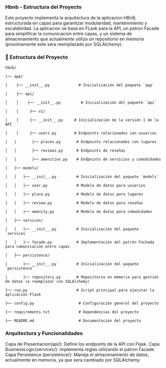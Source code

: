 ### Hbnb - Estructura del Proyecto

Este proyecto implementa la arquitectura de la aplicacion HBnB, estructurada en capas para garantizar modularidad, mantenimiento y escalabiidad. La aplicacion se basa en FLask para la API, un patron Facade para simplificar la comunicacion entre capas, y un sistema de almacenamiento que actualmente utiliza un repositiorio en memoria (proximamente este sera reemplazado por SQLAlchemy).

### 📂 Estructura del Proyecto

```
hbnb/

|── app/

│    ├── __init__.py             # Inicialización del paquete `app`

│    ├── api/

│    │    ├── __init__.py         # Inicialización del paquete `api`

│    │     ├── v1/

│    │     ├── __init__.py     # Inicialización de la versión 1 de la API

│    │     ├── users.py        # Endpoints relacionados con usuarios

│   │       ├── places.py       # Endpoints relacionados con lugares

│   │       ├── reviews.py      # Endpoints de reseñas

│   │       ├── amenities.py    # Endpoints de servicios y comodidades

│   ├── models/

│   │   ├── __init__.py         # Inicialización del paquete `models`

│   │   ├── user.py             # Modelo de datos para usuarios

│   │   ├── place.py            # Modelo de datos para lugares

│   │   ├── review.py           # Modelo de datos para reseñas

│   │   ├── amenity.py          # Modelo de datos para comodidades

│   ├── services/

│   │   ├── __init__.py         # Inicialización del paquete `services`

│   │   ├── facade.py           # Implementación del patrón Fachada para comunicación entre capas

│   ├── persistence/

│       ├── __init__.py         # Inicialización del paquete `persistence`

│       ├── repository.py       # Repositorio en memoria para gestión de datos (a reemplazar con SQLAlchemy)

├── run.py                      # Script principal para ejecutar la aplicación Flask

├── config.py                    # Configuración general del proyecto

├── requirements.txt             # Dependencias del proyecto

├── README.md                    # Documentación del proyecto
```

### Arquitectura y Funcionalidades

Capa de Presentacion(api/): Define los endpoints de la API con Flask.
Capa BusinessLogic(services/): implementa reglas utilizando el patron Facade.
Capa Persistence (persistence/): Maneja el almacenamiento de datos, actualmente en memoria, ya que sera cambiado por SQLAlchemy.
